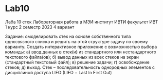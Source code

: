 # Lab10
Лаба 10 стек
Лабораторная работа в МЭИ институт ИВТИ факультет ИВТ 1 курс 2 семестр 2023 4 вариант

Задание: смоделировать стек на основе собственного типа односвязного списка и решить на этой структуре задачу по своему варианту. 
Создать интерактивное приложение с возможностью выбора команды: 
  а) ввод данных в стек(и) из стандартного или нестандартного текстового файла(ов); 
  б) вывод данных из всех стеков на экран (стандартный текстовый файл); 
  в) решение задачи; 
  г) освобождение стеков; 
  д) выход.
Стек – последовательность однородных элементов с дисциплиной доступа LIFO
(LIFO = Last In First Out)
